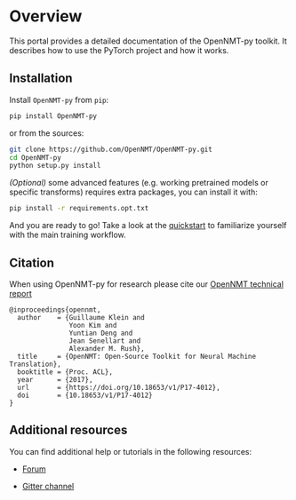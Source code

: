 # Overview


This portal provides a detailed documentation of the OpenNMT-py toolkit. It describes how to use the PyTorch project and how it works.



## Installation
Install `OpenNMT-py` from `pip`:
```bash
pip install OpenNMT-py
```

or from the sources:
```bash
git clone https://github.com/OpenNMT/OpenNMT-py.git
cd OpenNMT-py
python setup.py install
```

*(Optional)* some advanced features (e.g. working pretrained models or specific transforms) requires extra packages, you can install it with:
```bash
pip install -r requirements.opt.txt
```

And you are ready to go! Take a look at the [quickstart](quickstart) to familiarize yourself with the main training workflow.

## Citation

When using OpenNMT-py for research please cite our
[OpenNMT technical report](https://doi.org/10.18653/v1/P17-4012)

```
@inproceedings{opennmt,
  author    = {Guillaume Klein and
               Yoon Kim and
               Yuntian Deng and
               Jean Senellart and
               Alexander M. Rush},
  title     = {OpenNMT: Open-Source Toolkit for Neural Machine Translation},
  booktitle = {Proc. ACL},
  year      = {2017},
  url       = {https://doi.org/10.18653/v1/P17-4012},
  doi       = {10.18653/v1/P17-4012}
}
```

## Additional resources

You can find additional help or tutorials in the following resources:

* [Forum](http://forum.opennmt.net/)

* [Gitter channel](https://gitter.im/OpenNMT/openmt-py)
